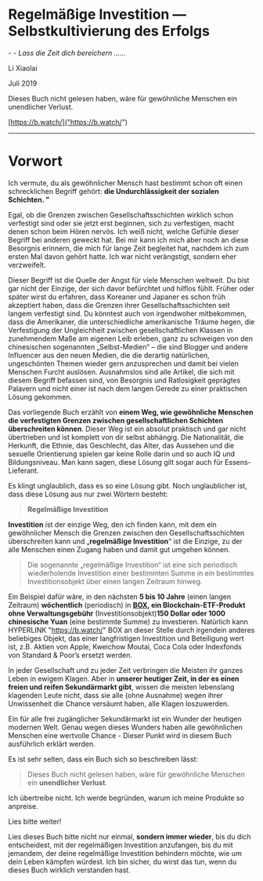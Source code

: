 # Regelmäßige Investition — Selbstkultivierung des Erfolgs

*- - Lass die Zeit dich bereichern ......*

Li Xiaolai

Juli 2019

Dieses Buch nicht gelesen haben, wäre für gewöhnliche Menschen ein unendlicher Verlust.

[https://b.watch/]("https://b.watch/")

----

# **Vorwort**

Ich vermute, du als gewöhnlicher Mensch hast bestimmt schon oft einen schrecklichen Begriff gehört:  **die Undurchlässigkeit der sozialen Schichten. "**

Egal, ob die Grenzen zwischen Gesellschaftsschichten wirklich schon verfestigt sind oder sie jetzt erst beginnen, sich zu verfestigen, macht denen schon beim Hören nervös. Ich weiß nicht, welche Gefühle dieser Begriff bei anderen geweckt hat. Bei mir kann ich mich aber noch an diese Besorgnis erinnern, die mich für lange Zeit begleitet hat, nachdem ich zum ersten Mal davon gehört hatte. Ich war nicht verängstigt, sondern eher verzweifelt.

Dieser Begriff ist die Quelle der Angst für viele Menschen weltweit. Du bist gar nicht der Einzige, der sich davor befürchtet und hilflos fühlt. Früher oder später wirst du erfahren, dass Koreaner und Japaner es schon früh akzeptiert haben, dass die Grenzen ihrer Gesellschaftsschichten seit langem verfestigt sind. Du könntest auch von irgendwoher mitbekommen, dass die Amerikaner, die unterschiedliche amerikanische Träume hegen, die Verfestigung der Ungleichheit zwischen gesellschaftlichen Klassen in zunehmendem Maße am eigenen Leib erleben, ganz zu schweigen von den chinesischen sogenannten „Selbst-Medien“ – die sind Blogger und andere Influencer aus den neuen Medien, die die derartig natürlichen, ungeschönten Themen wieder gern anzusprechen und damit bei vielen Menschen Furcht auslösen. Ausnahmslos sind alle Artikel, die sich mit diesem Begriff befassen sind, von Besorgnis und Ratlosigkeit geprägtes Palavern und nicht einer ist nach dem langen Gerede zu einer praktischen Lösung gekommen.

Das vorliegende Buch erzählt von **einem Weg, wie gewöhnliche Menschen die verfestigten Grenzen zwischen gesellschaftlichen Schichten überschreiten können**. Dieser Weg ist ein absolut praktisch und gar nicht übertrieben und ist komplett von dir selbst abhängig. Die Nationalität, die Herkunft, die Ethnie, das Geschlecht, das Alter, das Aussehen und die sexuelle Orientierung spielen gar keine Rolle darin und so auch IQ und Bildungsniveau. Man kann sagen, diese Lösung gilt sogar auch für Essens-Lieferant.

Es klingt unglaublich, dass es so eine Lösung gibt. Noch unglaublicher ist, dass diese Lösung aus nur zwei Wörtern besteht:

> **Regelmäßige Investition**  

**Investition** ist der einzige Weg, den ich finden kann, mit dem ein gewöhnlicher Mensch die Grenzen zwischen den Gesellschaftsschichten überschreiten kann und „**regelmäßige Investition**“ ist die Einzige, zu der alle Menschen einen Zugang haben und damit gut umgehen können.

> Die sogenannte „regelmäßige Investition“ ist eine sich periodisch wiederholende Investition einer bestimmten Summe in ein bestimmtes Investitionsobjekt über einen langen Zeitraum hinweg.

Ein Beispiel dafür wäre, in den nächsten **5 bis 10 Jahre** (einen langen Zeitraum) **wöchentlich** (periodisch) in **[BOX](https://b.watch/), ein Blockchain-ETF-Produkt ohne Verwaltungsgebühr** (Investitionsobjekt)**150 Dollar oder 1000 chinesische Yuan** (eine bestimmte Summe) zu investieren. Natürlich kann  HYPERLINK "https://b.watch/" BOX an dieser Stelle durch irgendein anderes beliebiges Objekt, das einer langfristigen Investition und Beteiligung wert ist, z.B. Aktien von Apple, Kweichow Moutai, Coca Cola oder Indexfonds von Standard & Poor’s ersetzt werden.

In jeder Gesellschaft und zu jeder Zeit verbringen die Meisten ihr ganzes Leben in ewigem Klagen. Aber in **unserer heutiger Zeit, in der es einen freien und reifen Sekundärmarkt gibt**, wissen die meisten lebenslang klagenden Leute nicht, dass sie alle (ohne Ausnahme) wegen ihrer Unwissenheit die Chance versäumt haben, alle Klagen loszuwerden.

Ein für alle frei zugänglicher Sekundärmarkt ist ein Wunder der heutigen modernen Welt. Genau wegen dieses Wunders haben alle gewöhnlichen Menschen eine wertvolle Chance - Dieser Punkt wird in diesem Buch ausführlich erklärt werden.

Es ist sehr selten, dass ein Buch sich so beschreiben lässt:

> Dieses Buch nicht gelesen haben, wäre für gewöhnliche Menschen ein **unendlicher Verlust**.

Ich übertreibe nicht. Ich werde begründen, warum ich meine Produkte so anpreise.

Lies bitte weiter!

Lies dieses Buch bitte nicht nur einmal, **sondern immer wieder**, bis du dich entscheidest, mit der regelmäßigen Investition anzufangen, bis du mit jemandem, der deine regelmäßige Investition behindern möchte, wie um dein Leben kämpfen würdest. Ich bin sicher, du wirst das tun, wenn du dieses Buch wirklich verstanden hast.